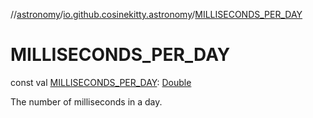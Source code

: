 //[astronomy](../../index.md)/[io.github.cosinekitty.astronomy](index.md)/[MILLISECONDS_PER_DAY](-m-i-l-l-i-s-e-c-o-n-d-s_-p-e-r_-d-a-y.md)

# MILLISECONDS_PER_DAY

const val [MILLISECONDS_PER_DAY](-m-i-l-l-i-s-e-c-o-n-d-s_-p-e-r_-d-a-y.md): [Double](https://kotlinlang.org/api/latest/jvm/stdlib/kotlin-stdlib/kotlin/-double/index.html)

The number of milliseconds in a day.
